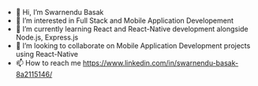 - 👋 Hi, I’m Swarnendu Basak
- 👀 I’m interested in Full Stack and Mobile Application Developement
- 🌱 I’m currently learning React and React-Native development alongside Node.js, Express.js
- 💞️ I’m looking to collaborate on Mobile Application Development projects using React-Native
- 📫 How to reach me https://www.linkedin.com/in/swarnendu-basak-8a2115146/

<!---
OtakuKvothe/OtakuKvothe is a ✨ special ✨ repository because its `README.md` (this file) appears on your GitHub profile.
You can click the Preview link to take a look at your changes.
--->
